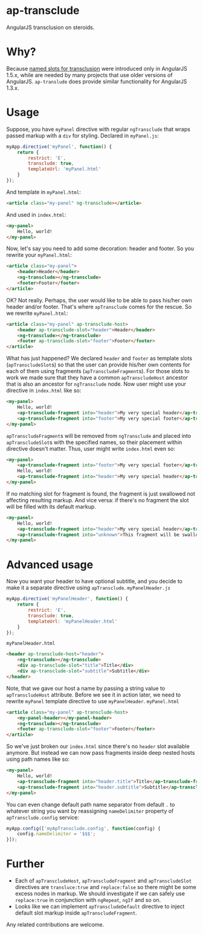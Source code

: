 ap-transclude
=============

AngularJS transclusion on steroids.


Why?
====

Because [named slots for transclusion](http://blog.thoughtram.io/angular/2015/11/16/multiple-transclusion-and-named-slots.html) were introduced only in AngularJS 1.5.x, while are needed by many projects that use older versions of AngularJS. `ap-translude` does provide similar functionality for AngularJS 1.3.x.

Usage
=====

Suppose, you have `myPanel` directive with regular `ngTransclude` that wraps passed markup with a `div` for styling. Declared in `myPanel.js`:
```javascript
myApp.directive('myPanel', function() {
    return {
        restrict: 'E',
        transclude: true,
        templateUrl: 'myPanel.html'
    }
});
```
And template in `myPanel.html`:
```html
<article class="my-panel" ng-transclude></article>
```
And used in `index.html`:
```html
<my-panel>
    Hello, world!
</my-panel>
```
Now, let's say you need to add some decoration: header and footer. So you rewrite your `myPanel.html`:
```html
<article class="my-panel">
    <header>Header</header>
    <ng-transclude></ng-transclude>
    <footer>Footer</footer>
</article>
```
OK? Not really. Perhaps, the user would like to be able to pass his/her own header and/or footer. That's where `apTransclude` comes for the rescue. So we rewrite `myPanel.html`:
```html
<article class="my-panel" ap-transclude-host>
    <header ap-transclude-slot="header">Header</header>
    <ng-transclude></ng-transclude>
    <footer ap-transclude-slot="footer">Footer</footer>
</article>
```
What has just happened? We declared `header` and `footer` as template slots (`apTranscludeSlot`s) so that the user can provide his/her own contents for each of them using fragments (`apTranscludeFragment`s). For those slots to work we made sure that they have a common `apTranscludeHost` ancestor that is also an ancestor for `ngTransclude` node.
Now user might use your directive in `index.html` like so:
```html
<my-panel>
    Hello, world!
    <ap-transclude-fragment into="header">My very special header</ap-transclude-fragment>
    <ap-transclude-fragment into="footer">My very special footer</ap-transclude-fragment>
</my-panel>
```
`apTranscludeFragment`s will be removed from `ngTransclude` and placed into `apTranscludeSlot`s with the specified names, so their placement within directive doesn't matter. Thus, user might write `index.html` even so:
```html
<my-panel>
    <ap-transclude-fragment into="footer">My very special footer</ap-transclude-fragment>
    Hello, world!
    <ap-transclude-fragment into="header">My very special header</ap-transclude-fragment>
</my-panel>
```
If no matching slot for fragment is found, the fragment is just swallowed not affecting resulting markup. And vice versa: if there's no fragment the slot will be filled with its default markup.
```html
<my-panel>
    Hello, world!
    <ap-transclude-fragment into="header">My very special header</ap-transclude-fragment>
    <ap-transclude-fragment into="unknown">This fragment will be swallowed</ap-transclude-fragment>
</my-panel>
```

Advanced usage
==============

Now you want your header to have optional subtitle, and you decide to make it a separate directive using `apTransclude`.
`myPanelHeader.js`
```javascript
myApp.directive('myPanelHeader', function() {
    return {
        restrict: 'E',
        transclude: true,
        templateUrl: 'myPanelHeader.html'
    }
});
```
`myPanelHeader.html`
```html
<header ap-transclude-host="header">
    <ng-transclude></ng-transclude>
    <div ap-transclude-slot="title">Title</div>
    <div ap-transclude-slot="subtitle">Subtitle</div>
</header>
```
Note, that we gave our host a name by passing a string value to `apTranscludeHost` attribute. Before we see it in action later, we need to rewrite `myPanel` template directive to use `myPanelHeader`.
`myPanel.html`
```html
<article class="my-panel" ap-transclude-host>
    <my-panel-header></my-panel-header>
    <ng-transclude></ng-transclude>
    <footer ap-transclude-slot="footer">Footer</footer>
</article>
```
So we've just broken our `index.html` since there's no `header` slot available anymore. But instead we can now pass fragments inside deep nested hosts using path names like so:
```html
<my-panel>
    Hello, world!
    <ap-transclude-fragment into="header.title">Title</ap-transclude-fragment>
    <ap-transclude-fragment into="header.subtitle">Subtitle</ap-transclude-fragment>
</my-panel>
```
You can even change default path name separator from default `.` to whatever string you want by reassigning `nameDelimiter` property of `apTransclude.config` service:
```index.js
myApp.config(['myApTransclude.config', function(config) {
    config.nameDelimiter = '$$$';
}]);
```

Further
=======

- Each of `apTranscludeHost`, `apTranscludeFragment` and `apTranscludeSlot` directives are `transluce:true` and `replace:false` so there might be some excess nodes in markup. We should investigate if we can safely use `replace:true` in conjunction with `ngRepeat`, `ngIf` and so on.
- Looks like we can implement `apTranscludeDefault` directive to inject default slot markup inside `apTranscludeFragment`.

Any related contributions are welcome.
